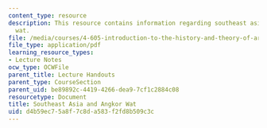 ```yaml
---
content_type: resource
description: This resource contains information regarding southeast asia and angkor
  wat.
file: /media/courses/4-605-introduction-to-the-history-and-theory-of-architecture-spring-2012/d4b59ec75a8f7c8da583f2fd8b509c3c_MIT4_605S12_lec20.pdf
file_type: application/pdf
learning_resource_types:
- Lecture Notes
ocw_type: OCWFile
parent_title: Lecture Handouts
parent_type: CourseSection
parent_uid: be89892c-4419-4266-dea9-7cf1c2884c08
resourcetype: Document
title: Southeast Asia and Angkor Wat
uid: d4b59ec7-5a8f-7c8d-a583-f2fd8b509c3c
---
```

